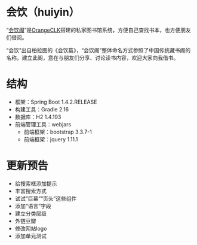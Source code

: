 # 会饮（huiyin）

“[会饮阁](http://lib.orangeclk.com)”是[OrangeCLK](http://www.orangeclk.com)搭建的私家图书馆系统，方便自己查找书本，也方便朋友们借阅。

“会饮”出自柏拉图的《会饮篇》，“会饮阁”整体命名方式参照了中国传统藏书阁的名称。建立此阁，意在与朋友们分享、讨论读书内容，欢迎大家向我借书。

# 结构

- 框架：Spring Boot 1.4.2.RELEASE
- 构建工具：Gradle 2.16
- 数据库：H2 1.4.193
- 前端管理工具：webjars
  - 前端框架：bootstrap 3.3.7-1
  - 前端框架：jquery 1.11.1

# 更新预告

- 给搜索框添加提示
- 丰富搜索方式
- 试试“巨幕”“页头”这些组件
- 添加“语言”字段
- 建立分类层级
- 外链豆瓣
- 修改网站logo
- 添加单元测试
